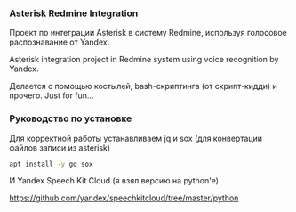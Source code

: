 ### Asterisk Redmine Integration

Проект по интеграции Asterisk в систему Redmine, используя голосовое распознавание от Yandex.

Asterisk integration project in Redmine system using voice recognition by Yandex.

Делается с помощью костылей, bash-скриптинга (от скрипт-кидди) и прочего. Just for fun...

### Руководство по установке

Для корректной работы устанавливаем jq и sox (для конвертации файлов записи из asterisk)

```sh
apt install -y gq sox
```
И Yandex Speech Kit Cloud (я взял версию на python'e)

https://github.com/yandex/speechkitcloud/tree/master/python
